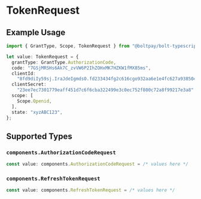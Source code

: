 # TokenRequest

## Example Usage

```typescript
import { GrantType, Scope, TokenRequest } from "@boltpay/bolt-typescript-sdk/models/components";

let value: TokenRequest = {
  grantType: GrantType.AuthorizationCode,
  code: "7GSjMRSHs6Ak7C_zvVW6P2IhZOHxMK7HZKW1fMX85ms",
  clientId:
    "8fd9diIy59sj.IraJdeIgmdsO.fd233434fg2c616cgo932aa6e1e4fc627a9385045gr395222a127gi93c595rg4",
  clientSecret:
    "23ee7ec7301779eaff451d7c6f6cba322499e3c0ec752f800c72a8f99217e3a8",
  scope: [
    Scope.Openid,
  ],
  state: "xyzABC123",
};
```

## Supported Types

### `components.AuthorizationCodeRequest`

```typescript
const value: components.AuthorizationCodeRequest = /* values here */
```

### `components.RefreshTokenRequest`

```typescript
const value: components.RefreshTokenRequest = /* values here */
```

